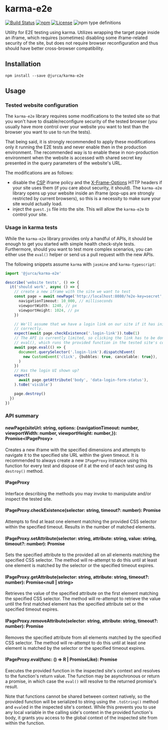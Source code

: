 # karma-e2e

[![Build Status](https://travis-ci.org/jurca/karma-e2e.svg?branch=master)](https://travis-ci.org/jurca/karma-e2e)
[![npm](https://img.shields.io/npm/v/@jurca/karma-e2e.svg)](https://www.npmjs.com/package/@jurca/karma-e2e)
[![License](https://img.shields.io/npm/l/@jurca/karma-e2e.svg)](LICENSE)
![npm type definitions](https://img.shields.io/npm/types/@jurca/karma-e2e.svg)

Utility for E2E testing using karma. Utilizes wrapping the target page inside an
iframe, which requires (sometimes) disabling some iframe-related security of the
site, but does not require browser reconfiguration and thus should have better
cross-browser compatibility.

## Installation

```
npm install --save @jurca/karma-e2e
```

## Usage

### Tested website configuration

The `karma-e2e` library requires some modifications to the tested site so that
you won't have to disable/reconfigure security of the tested browser (you
usually have more control over your website you want to test than the browser
you want to use to run the tests).

That being said, it is strongly recommended to apply these modifications only
it running the E2E tests and never enable then in the production environment.
The recommended way is to enable these in non-production environment when the
website is accessed with shared secret key presented in the query parameters of
the website's URL.

The modifications are as follows:

* disable the [CSP](https://developer.mozilla.org/en-US/docs/Web/HTTP/CSP)
  iframe policy and the
  [X-Frame-Options](https://developer.mozilla.org/en-US/docs/Web/HTTP/Headers/X-Frame-Options)
  HTTP headers if your site uses them (if you care about security, it should).
  The `karma-e2e` library opens up your website inside an iframe (pop-ups are
  strongly restricted by current browsers), so this is a necessity to make sure
  your site would actually load.
* inject the `guest.js` file into the site. This will allow the `karma-e2e` to
  control your site.

### Usage in karma tests

While the `karma-e2e` library provides only a handful of APIs, it should be
enough to get you started with simple health check-style tests. Furthermore,
should you want to test more complex scenarios, you can either use the `eval()`
helper or send us a pull request with the new APIs.

The following snippets assume `karma` with `jasmine` and `karma-typescript`:

```typescript
import '@jurca/karma-e2e'

describe('website tests', () => {
  it('should work', async () => {
    // create a new iframe with the site we want to test
    const page = await newPage('http://localhost:8080/?e2e-key=secret', {
      navigationTimeout: 10_000, // milliseconds
      viewportWidth: 1240, // px
      viewportHeight: 1024, // px
    })

    // We'll assume that we have a login link on our site if it has initialized
    // correctly.
    expect(await page.checkExistence('.login-link')).toBe(1)
    // The API is currently limited, so clicking the link has to be done using
    // eval(), which runs the provided function in the tested site's context.
    await page.eval(() => {
      document.querySelector('.login-link').dispatchEvent(
        new CustomEvent('click', {bubbles: true, cancelable: true}),
      )
    })
    // Has the login UI shown up?
    expect(
      await page.getAttribute('body', 'data-login-form-status'),
    ).toBe('visible')

    page.destroy()
  })
})
```

### API summary

#### newPage(siteUrl: string, options: {navigationTimeout: number, viewportWidth: number, viewportHeight: number,}): Promise&lt;IPageProxy&gt;

Creates a new iframe with the specified dimensions and attempts to navigate it
to the specified site URL within the given timeout. It is recommended to always
create a new `IPageProxy` instance using this function for every test and
dispose of it at the end of each test using its `destroy()` method.

#### IPageProxy

Interface describing the methods you may invoke to manipulate and/or inspect
the tested site.

#### IPageProxy.checkExistence(selector: string, timeout?: number): Promise<number>

Attempts to find at least one element matching the provided CSS selector within
the specified timeout. Results in the number of matched elements.

#### IPageProxy.setAttribute(selector: string, attribute: string, value: string, timeout?: number): Promise<number>

Sets the specified attribute to the provided all on all elements matching the
specified CSS selector. The method will re-attempt to do this until at least
one element is matched by the selector or the specified timeout expires.

#### IPageProxy.getAttribute(selector: string, attribute: string, timeout?: number): Promise<null | string>

Retrieves the value of the specified attribute on the first element matching
the specified CSS selector. The method will re-attempt to retrieve the value
until the first matched element has the specified attribute set or the
specified timeout expires.

#### IPageProxy.removeAttribute(selector: string, attribute: string, timeout?: number): Promise<number>

Removes the specified attribute from all elements matched by the specified CSS
selector. The method will re-attempt to do this until at least one element is
matched by the selector or the specified timeout expires.

#### IPageProxy.eval<R>(func: () => R | PromiseLike<R>): Promise<R>

Executes the provided function in the inspected site's context and resolves to
the function's return value. The function may be asynchronous or return a
promise, in which case the `eval()` will resolve to the returned promise's
result.

Note that functions cannot be shared between context natively, so the provided
function will be serialized to string using the `.toString()` method and
`eval`ed in the inspected site's context. While this prevents you to use any
local variable in the calling side's context in the provided function's body,
it grants you access to the global context of the inspected site from within
the function.
